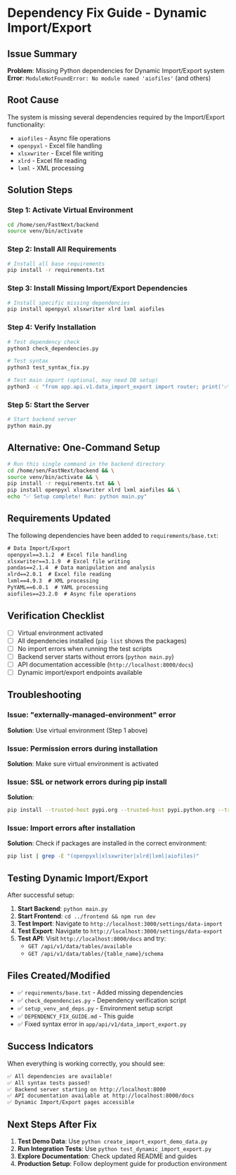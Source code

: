 # Dependency Fix Guide - Dynamic Import/Export

## Issue Summary

**Problem**: Missing Python dependencies for Dynamic Import/Export system  
**Error**: `ModuleNotFoundError: No module named 'aiofiles'` (and others)

## Root Cause

The system is missing several dependencies required by the Import/Export functionality:
- `aiofiles` - Async file operations
- `openpyxl` - Excel file handling  
- `xlsxwriter` - Excel file writing
- `xlrd` - Excel file reading
- `lxml` - XML processing

## Solution Steps

### Step 1: Activate Virtual Environment

```bash
cd /home/sen/FastNext/backend
source venv/bin/activate
```

### Step 2: Install All Requirements

```bash
# Install all base requirements
pip install -r requirements.txt
```

### Step 3: Install Missing Import/Export Dependencies

```bash
# Install specific missing dependencies
pip install openpyxl xlsxwriter xlrd lxml aiofiles
```

### Step 4: Verify Installation

```bash
# Test dependency check
python3 check_dependencies.py

# Test syntax
python3 test_syntax_fix.py

# Test main import (optional, may need DB setup)
python3 -c "from app.api.v1.data_import_export import router; print('✅ Success')"
```

### Step 5: Start the Server

```bash
# Start backend server
python main.py
```

## Alternative: One-Command Setup

```bash
# Run this single command in the backend directory
cd /home/sen/FastNext/backend && \
source venv/bin/activate && \
pip install -r requirements.txt && \
pip install openpyxl xlsxwriter xlrd lxml aiofiles && \
echo "✅ Setup complete! Run: python main.py"
```

## Requirements Updated

The following dependencies have been added to `requirements/base.txt`:

```txt
# Data Import/Export
openpyxl==3.1.2  # Excel file handling
xlsxwriter==3.1.9  # Excel file writing
pandas==2.1.4  # Data manipulation and analysis
xlrd==2.0.1  # Excel file reading
lxml==4.9.3  # XML processing
PyYAML==6.0.1  # YAML processing
aiofiles==23.2.0  # Async file operations
```

## Verification Checklist

- [ ] Virtual environment activated
- [ ] All dependencies installed (`pip list` shows the packages)
- [ ] No import errors when running the test scripts
- [ ] Backend server starts without errors (`python main.py`)
- [ ] API documentation accessible (`http://localhost:8000/docs`)
- [ ] Dynamic import/export endpoints available

## Troubleshooting

### Issue: "externally-managed-environment" error
**Solution**: Use virtual environment (Step 1 above)

### Issue: Permission errors during installation
**Solution**: Make sure virtual environment is activated

### Issue: SSL or network errors during pip install
**Solution**: 
```bash
pip install --trusted-host pypi.org --trusted-host pypi.python.org --trusted-host files.pythonhosted.org openpyxl xlsxwriter xlrd lxml aiofiles
```

### Issue: Import errors after installation
**Solution**: Check if packages are installed in the correct environment:
```bash
pip list | grep -E "(openpyxl|xlsxwriter|xlrd|lxml|aiofiles)"
```

## Testing Dynamic Import/Export

After successful setup:

1. **Start Backend**: `python main.py`
2. **Start Frontend**: `cd ../frontend && npm run dev`
3. **Test Import**: Navigate to `http://localhost:3000/settings/data-import`
4. **Test Export**: Navigate to `http://localhost:3000/settings/data-export`
5. **Test API**: Visit `http://localhost:8000/docs` and try:
   - `GET /api/v1/data/tables/available`
   - `GET /api/v1/data/tables/{table_name}/schema`

## Files Created/Modified

- ✅ `requirements/base.txt` - Added missing dependencies
- ✅ `check_dependencies.py` - Dependency verification script  
- ✅ `setup_venv_and_deps.py` - Environment setup script
- ✅ `DEPENDENCY_FIX_GUIDE.md` - This guide
- ✅ Fixed syntax error in `app/api/v1/data_import_export.py`

## Success Indicators

When everything is working correctly, you should see:

```bash
✅ All dependencies are available!
✅ All syntax tests passed!
✅ Backend server starting on http://localhost:8000
✅ API documentation available at http://localhost:8000/docs
✅ Dynamic Import/Export pages accessible
```

## Next Steps After Fix

1. **Test Demo Data**: Use `python create_import_export_demo_data.py`
2. **Run Integration Tests**: Use `python test_dynamic_import_export.py`
3. **Explore Documentation**: Check updated README and guides
4. **Production Setup**: Follow deployment guide for production environment